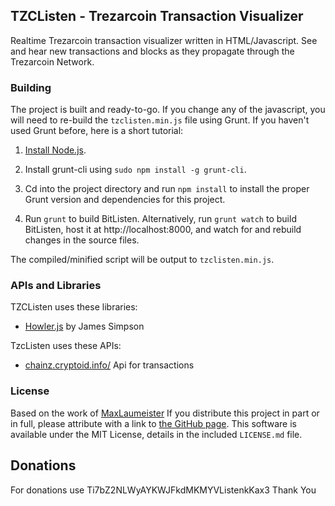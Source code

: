 ## TZCListen - Trezarcoin Transaction Visualizer ##

Realtime Trezarcoin transaction visualizer written in HTML/Javascript. See and hear new transactions and blocks as they propagate through the Trezarcoin Network.

### Building ###

The project is built and ready-to-go. If you change any of the javascript, you will need to re-build the `tzclisten.min.js` file using Grunt. If you haven't used Grunt before, here is a short tutorial:

1. [Install Node.js](https://nodejs.org/download/).

2. Install grunt-cli using `sudo npm install -g grunt-cli`.

2. Cd into the project directory and run `npm install` to install the proper Grunt version and dependencies for this project.

3. Run `grunt` to build BitListen. Alternatively, run `grunt watch` to build BitListen, host it at http://localhost:8000, and watch for and rebuild changes in the source files.

The compiled/minified script will be output to `tzclisten.min.js`.

### APIs and Libraries ###

TZCListen uses these libraries:

* [Howler.js](http://goldfirestudios.com/blog/104/howler.js-Modern-Web-Audio-Javascript-Library) by James Simpson

TzcListen uses these APIs:

* [chainz.cryptoid.info/](https://chainz.cryptoid.info/) Api for transactions

### License ###
Based on the work of [MaxLaumeister](https://github.com/MaxLaumeister/bitlisten)
If you distribute this project in part or in full, please attribute with a link to [the GitHub page](https://github.com/dtwpt/tzclisten). 
This software is available under the MIT License, details in the included `LICENSE.md` file.

## Donations ##

For donations use Ti7bZ2NLWyAYKWJFkdMKMYVListenkKax3
Thank You